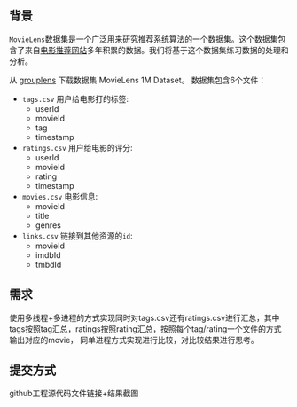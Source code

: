 ## 背景

`MovieLens`数据集是一个广泛用来研究推荐系统算法的一个数据集。这个数据集包含了来自[电影推荐网站](https://movielens.org/)多年积累的数据。我们将基于这个数据集练习数据的处理和分析。

从 [grouplens](http://files.grouplens.org/datasets/movielens/ml-latest-small.zip) 下载数据集 MovieLens 1M Dataset。
数据集包含6个文件：
- `tags.csv` 用户给电影打的标签:
    - userId
    - movieId
    - tag
    - timestamp
- `ratings.csv` 用户给电影的评分:
    - userId
    - movieId
    - rating
    - timestamp
- `movies.csv` 电影信息:
    - movieId
    - title
    - genres
- `links.csv` 链接到其他资源的`id`:
    - movieId
    - imdbId
    - tmbdId

## 需求

使用多线程+多进程的方式实现同时对tags.csv还有ratings.csv进行汇总，其中tags按照tag汇总，ratings按照rating汇总，按照每个tag/rating一个文件的方式输出对应的movie，
同单进程方式实现进行比较，对比较结果进行思考。

## 提交方式

github工程源代码文件链接+结果截图
